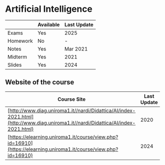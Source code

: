 # Artificial Intelligence 

|   | Available | Last Update |
| ------------- | ------------- | ------------ |
| Exams | Yes | 2025 |
| Homework  | No | - |
| Notes  | Yes | Mar 2021 |
| Midterm | Yes | 2021|
| Slides | Yes | 2024 |

## Website of the course

| Course Site | Last Update|
| ------------- | ------------- | 
|[http://www.diag.uniroma1.it//nardi/Didattica/AI/index-2021.html](http://www.diag.uniroma1.it//nardi/Didattica/AI/index-2021.html) | 2020|
|[https://elearning.uniroma1.it/course/view.php?id=16910](https://elearning.uniroma1.it/course/view.php?id=16910) | 2024|

